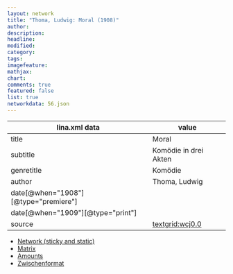 ```yaml
---
layout: network
title: "Thoma, Ludwig: Moral (1908)"
author:
description:
headline:
modified:
category:
tags:
imagefeature: 
mathjax: 
chart: 
comments: true
featured: false
list: true
networkdata: 56.json
---
```

lina.xml data  | value
------------- | -------------
title|Moral
subtitle|Komödie in drei Akten
genretitle|Komödie
author|Thoma, Ludwig
date[@when="1908"][@type="premiere"]|
date[@when="1909"][@type="print"]|
source|[textgrid:wcj0.0](https://textgridlab.org/1.0/tgcrud-public/rest/textgrid:wcj0.0/data)



* [Network (sticky and static)](/linas/network56)
* [Matrix](/linas/matrix56)
* [Amounts](/linas/amount56)
* [Zwischenformat](/linas/lina56 )

